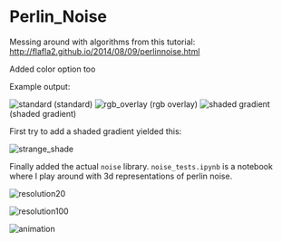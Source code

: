 # Perlin_Noise
Messing around with algorithms from this tutorial: http://flafla2.github.io/2014/08/09/perlinnoise.html

Added color option too

Example output:

![standard](https://i.imgur.com/Dgi92O0.png)
(standard)
![rgb_overlay](https://i.imgur.com/2vUkBng.png)
(rgb overlay)
![shaded gradient](https://i.imgur.com/WZUWkU8.png)
(shaded gradient)

First try to add a shaded gradient yielded this:

![strange_shade](https://i.imgur.com/SNowjqB.png)

Finally added the actual `noise` library. `noise_tests.ipynb` is a notebook where I play around with 3d representations
of perlin noise.

![resolution20](https://raw.githubusercontent.com/samclane/Perlin_Noise/master/3dvoxel20.png)

![resolution100](https://raw.githubusercontent.com/samclane/Perlin_Noise/master/3dvoxel100.png)

![animation](https://i.imgur.com/d3sCHNn.gif)